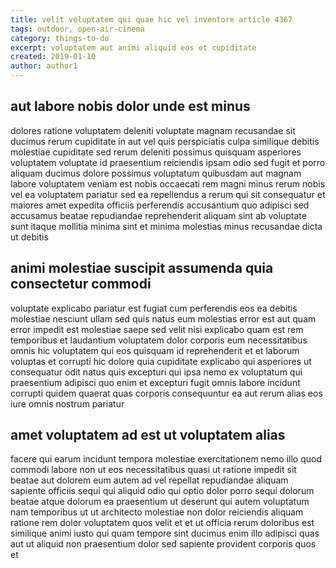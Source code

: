 ```yaml
---
title: velit voluptatem qui quae hic vel inventore article 4367
tags: outdoor, open-air-cinema
category: things-to-do
excerpt: voluptatem aut animi aliquid eos et cupiditate
created: 2019-01-10
author: author1
---
```


## aut labore nobis dolor unde est minus

dolores ratione voluptatem deleniti voluptate magnam recusandae sit ducimus rerum cupiditate in aut vel quis perspiciatis culpa similique debitis molestiae cupiditate sed rerum deleniti possimus quisquam asperiores voluptatem voluptate id praesentium reiciendis ipsam odio sed fugit et porro aliquam ducimus dolore possimus voluptatum quibusdam aut magnam labore voluptatem veniam est nobis occaecati rem magni minus rerum nobis vel ea voluptatem pariatur sed ea repellendus a rerum qui sit consequatur et maiores amet expedita officiis perferendis accusantium quo adipisci sed accusamus beatae repudiandae reprehenderit aliquam sint ab voluptate sunt itaque mollitia minima sint et minima molestias minus recusandae dicta ut debitis

## animi molestiae suscipit assumenda quia consectetur commodi

voluptate explicabo pariatur est fugiat cum perferendis eos ea debitis molestiae nesciunt ullam sed quis natus eum molestias error est aut quam error impedit est molestiae saepe sed velit nisi explicabo quam est rem temporibus et laudantium voluptatem dolor corporis eum necessitatibus omnis hic voluptatem qui eos quisquam id reprehenderit et et laborum voluptas et corrupti hic dolore quia cupiditate explicabo qui asperiores ut consequatur odit natus quis excepturi qui ipsa nemo ex voluptatum qui praesentium adipisci quo enim et excepturi fugit omnis labore incidunt corrupti quidem quaerat quas corporis consequuntur ea aut rerum alias eos iure omnis nostrum pariatur

## amet voluptatem ad est ut voluptatem alias

facere qui earum incidunt tempora molestiae exercitationem nemo illo quod commodi labore non ut eos necessitatibus quasi ut ratione impedit sit beatae aut dolorem eum autem ad vel repellat repudiandae aliquam sapiente officiis sequi qui aliquid odio qui optio dolor porro sequi dolorum beatae atque dolorum ea praesentium ut deserunt qui autem voluptatum nam temporibus ut ut architecto molestiae non dolor reiciendis aliquam ratione rem dolor voluptatem quos velit et et ut officia rerum doloribus est similique animi iusto qui quam tempore sint ducimus enim illo adipisci quas aut ut aliquid non praesentium dolor sed sapiente provident corporis quos et
